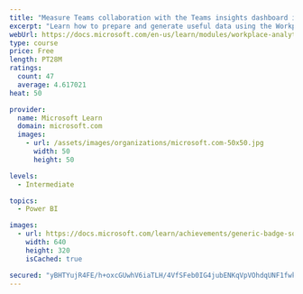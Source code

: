```yaml
---
title: "Measure Teams collaboration with the Teams insights dashboard in Workplace Analytics"
excerpt: "Learn how to prepare and generate useful data using the Workplace Analytics Power BI Teams insights dashboard.  Analyze Microsoft Teams adoption trends from the populated reports."
webUrl: https://docs.microsoft.com/en-us/learn/modules/workplace-analytics-teams-insights/
type: course
price: Free
length: PT28M
ratings:
  count: 47
  average: 4.617021
heat: 50

provider:
  name: Microsoft Learn
  domain: microsoft.com
  images:
    - url: /assets/images/organizations/microsoft.com-50x50.jpg
      width: 50
      height: 50

levels:
  - Intermediate

topics:
  - Power BI

images:
  - url: https://docs.microsoft.com/learn/achievements/generic-badge-social.png
    width: 640
    height: 320
    isCached: true

secured: "yBHTYujR4FE/h+oxcGUwhV6iaTLH/4VfSFeb0IG4jubENKqVpVOhdqUNF1fwkSXbXWYCEkx/iV2sE6xyUJ+5juFMHIgnVXXV5x3HckMKMg75rEyQr4DMKNrEwjl+mB/6MPO/LsUmiHpeWhrOJtpFDEO5MKjHgW7Z5R717hGzzCIpNkvVd8uyi7zEhMkiKLCUvw4jhd8V+2HtSlOpz/F7gzAHl5eDT149LnjTMHj58lxsYSu5WxEQpKPezKFMZOB/dYN/KToZLG6P2vAg/Oay/Eq2/uqSBeC3F7x7K0kMSM4ptAl/fvmofQh6ZmT1YPslPI3cMCfDOgJdRhyLDF9UCpEHQAHjCvmszmiXef6W0aTa30QyBW123is9WZLe4hwP643aaa+h7Mtg76KzO9a6f9FfqAt36HUvUgEPrjWjS9E=;KSKwQ7/Pn9MuIFqj7VCyLg=="
---
```


